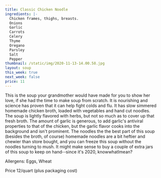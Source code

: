 ```yaml
---
title: Classic Chicken Noodle
ingredients: |-
  Chicken frames, thighs, breasts.
  Onions
  Garlic
  Carrots
  Celery
  Thyme
  Oregano
  Parsley
  Salt
  Pepper
thumbnail: /static/img/2020-11-13-14.00.58.jpg
layout: soup
this_week: true
next_week: false
price: 11
---
```

This is the soup your grandmother would have made for you to show her love, if she had the time to make soup from scratch. It is nourishing and science has proven that it can help fight colds and flu.  It has slow simmered homemade chicken broth, loaded with vegetables and hand cut noodles. The soup is lightly flavored with herbs, but not so much as to cover up that fresh broth. The amount of garlic is generous, to add garlic's antiviral properties to that of the chicken, but the garlic flavor cooks into the background and isn't prominent. The noodles the the best part of this soup (besides the broth, of course) homemade noodles are a bit heftier and chewier than store bought, and you can freeze this soup without the noodles turning to mush. It might make sense to buy a couple of extra jars of this soup to keep on hand--since it's 2020, knowwhatImean?

Allergens: Eggs, Wheat

Price 12/quart (plus packaging cost)